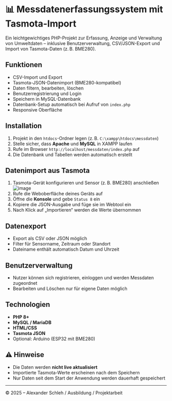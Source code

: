 # 📊 Messdatenerfassungssystem mit Tasmota-Import

Ein leichtgewichtiges PHP-Projekt zur Erfassung, Anzeige und Verwaltung von Umweltdaten – inklusive Benutzerverwaltung, CSV/JSON-Export und Import von Tasmota-Daten (z. B. BME280).

##  Funktionen

- CSV-Import und Export
- Tasmota-JSON-Datenimport (BME280-kompatibel)
- Daten filtern, bearbeiten, löschen
- Benutzerregistrierung und Login
- Speichern in MySQL-Datenbank
- Datenbank-Setup automatisch bei Aufruf von `index.php`
- Responsive Oberfläche

##  Installation

1. Projekt in den `htdocs`-Ordner legen (z. B. `C:\xampp\htdocs\messdaten`)
2. Stelle sicher, dass **Apache** und **MySQL** in XAMPP laufen
3. Rufe im Browser `http://localhost/messdaten/index.php` auf
4. Die Datenbank und Tabellen werden automatisch erstellt

##  Datenimport aus Tasmota

1. Tasmota-Gerät konfigurieren und Sensor (z. B. BME280) anschließen
 ![image](https://github.com/user-attachments/assets/f31a083e-460b-4929-bda2-1ef3b3fb573c)
2. Rufe die Weboberfläche deines Geräts auf
3. Öffne die **Konsole** und gebe `Status 8` ein
4. Kopiere die JSON-Ausgabe und füge sie im Webtool ein
5. Nach Klick auf „Importieren“ werden die Werte übernommen

##  Datenexport

- Export als CSV oder JSON möglich
- Filter für Sensorname, Zeitraum oder Standort
- Dateiname enthält automatisch Datum und Uhrzeit

##  Benutzerverwaltung

- Nutzer können sich registrieren, einloggen und werden Messdaten zugeordnet
- Bearbeiten und Löschen nur für eigene Daten möglich

##  Technologien

- **PHP 8+**
- **MySQL / MariaDB**
- **HTML/CSS**
- **Tasmota JSON**
- Optional: Arduino (ESP32 mit BME280)

## ⚠ Hinweise

- Die Daten werden **nicht live aktualisiert**
- Importierte Tasmota-Werte erscheinen nach dem Speichern
- Nur Daten seit dem Start der Anwendung werden dauerhaft gespeichert

---

© 2025 – Alexander Schleh / Ausbildung / Projektarbeit
